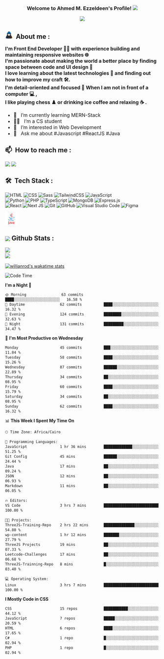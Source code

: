 <h3 align="center">
  Welcome to Ahmed M. Ezzeldeen's Profile!
  <img src="https://media.giphy.com/media/hvRJCLFzcasrR4ia7z/giphy.gif" width="28">
</h3>

<!-- Typing SVG by DenverCoder1 - https://github.com/DenverCoder1/readme-typing-svg -->
<p align="center">
  <a href="https://github.com/DenverCoder1/readme-typing-svg"><img src="https://readme-typing-svg.herokuapp.com/?lines=I'm%20Junior%20Software%20Engineer%20👨‍💻;I'm%20Front-End%20developer;Always%20learning%20new%20things&font=Fira%20Code&center=true&width=440&height=45&color=2196f3&vCenter=true&size=24"></a>
</p>

## <img src ="https://github.com/0xAbdulKhalid/0xAbdulKhalid/raw/main/assets/mdImages/about_me.gif" width=25px> &nbsp;About me :

<p Style="font-size:16px; font-weight:bold; ">
I'm Front End Developer 🧑‍💻 with experience building and maintaining responsive websites 🌐<br>
I'm passionate about making the world a better place by finding space between code and UI design 🎨<br>
I love learning about the latest technologies 🚀 and finding out how to improve my craft 🛠️.<br> I'm detail-oriented and focused 🤏 
When I am not in front of a computer 💻️ ,<br> I like playing chess ♟️ or drinking ice coffee and relaxing ☕️ .
</p>

<ul style="font-size:16px">
<li>🌱 &nbsp; I’m currently learning MERN-Stack</li>
<li>👨‍💻 &nbsp; I’m a CS student</li>
<li>👀 &nbsp; I’m interested in Web Development</li>
<li>💬 &nbsp; Ask me about #Javascript #ReactJS #Java</li>
</ul>

## 📫 &nbsp;How to reach me :

<a href="https://www.linkedin.com/in/ahmed3zzeldeen/" target="_blank"><img src="https://img.shields.io/badge/-Ahmed%20M.%20Ezzeldeen-0077B5?style=for-the-badge&logo=Linkedin&logoColor=white"/></a>
<a href="https://telegram.me/Ahmed3zzeldeen" target="_blank"><img src="https://img.shields.io/badge/-Ahmed%20M.%20Ezzeldeen-0077B5?style=for-the-badge&logo=Telegram&logoColor=white"/></a>

## 🛠 &nbsp;Tech Stack :

![HTML](https://img.shields.io/badge/HTML5-E34F26?style=for-the-badge&logo=html5&logoColor=white) ![CSS](https://img.shields.io/badge/CSS3-1572B6?style=for-the-badge&logo=css3&logoColor=white) ![Sass](https://img.shields.io/badge/Sass-CC6699?style=for-the-badge&logo=sass&logoColor=white) ![TailwindCSS](https://img.shields.io/badge/tailwindcss-%2338B2AC.svg?style=for-the-badge&logo=tailwind-css&logoColor=white) ![JavaScript](https://img.shields.io/badge/JavaScript-323330?style=for-the-badge&logo=javascript&logoColor=F7DF1E) </br> ![Python](https://img.shields.io/badge/Python-FFD43B?style=for-the-badge&logo=python&logoColor=blue) ![PHP](https://img.shields.io/badge/PHP-777BB4?style=for-the-badge&logo=php&logoColor=white) ![TypeScript](https://img.shields.io/badge/typescript-%23007ACC.svg?style=for-the-badge&logo=typescript&logoColor=white) ![MongoDB](https://img.shields.io/badge/MongoDB-%234ea94b.svg?style=for-the-badge&logo=mongodb&logoColor=white) ![Express.js](https://img.shields.io/badge/express.js-%23404d59.svg?style=for-the-badge&logo=express&logoColor=%2361DAFB) </br> ![React](https://img.shields.io/badge/react-%2320232a.svg?style=for-the-badge&logo=react&logoColor=%2361DAFB) ![Next JS](https://img.shields.io/badge/Next-black?style=for-the-badge&logo=next.js&logoColor=white) ![Git](https://img.shields.io/badge/GIT-E44C30?style=for-the-badge&logo=git&logoColor=white) ![GitHub](https://img.shields.io/badge/GitHub-100000?style=for-the-badge&logo=github&logoColor=white) ![Visual Studio Code](https://img.shields.io/badge/VSCode-0078D4?style=for-the-badge&logo=visual%20studio%20code&logoColor=white) ![Figma](https://img.shields.io/badge/figma-%23F24E1E.svg?style=for-the-badge&logo=figma&logoColor=white)&nbsp;

<a href="https://www.java.com" target="_blank"> <img src="https://raw.githubusercontent.com/devicons/devicon/master/icons/java/java-original-wordmark.svg" alt="java" width="40" height="40"/></a>

<!-- ![Figma](https://img.shields.io/badge/figma-05122A.svg?style=for-the-badge&logo=figma&logoColor=white) -->

## <img src = "https://media.giphy.com/media/iY8CRBdQXODJSCERIr/giphy.gif" align="center" width ="30px"> Github Stats :

![](https://github-readme-stats.vercel.app/api?username=Ahmed3zzeldeen&theme=tokyonight&hide_border=false&include_all_commits=false&count_private=false)<br/>
![](https://github-readme-streak-stats.herokuapp.com/?user=Ahmed3zzeldeen&theme=tokyonight&hide_border=false)<br/>

[![willianrod's wakatime stats](https://github-readme-stats.vercel.app/api/wakatime?username=ahmed3zzeldeen&layout=compact)](https://github.com/anuraghazra/github-readme-stats)

<!--START_SECTION:waka-->
![Code Time](http://img.shields.io/badge/Code%20Time-633%20hrs%2051%20mins-blue)

**I'm a Night 🦉** 

```text
🌞 Morning                63 commits          ████░░░░░░░░░░░░░░░░░░░░░   16.58 % 
🌆 Daytime                62 commits          ████░░░░░░░░░░░░░░░░░░░░░   16.32 % 
🌃 Evening                124 commits         ████████░░░░░░░░░░░░░░░░░   32.63 % 
🌙 Night                  131 commits         █████████░░░░░░░░░░░░░░░░   34.47 % 
```
📅 **I'm Most Productive on Wednesday** 

```text
Monday                   45 commits          ███░░░░░░░░░░░░░░░░░░░░░░   11.84 % 
Tuesday                  58 commits          ████░░░░░░░░░░░░░░░░░░░░░   15.26 % 
Wednesday                87 commits          ██████░░░░░░░░░░░░░░░░░░░   22.89 % 
Thursday                 34 commits          ██░░░░░░░░░░░░░░░░░░░░░░░   08.95 % 
Friday                   60 commits          ████░░░░░░░░░░░░░░░░░░░░░   15.79 % 
Saturday                 34 commits          ██░░░░░░░░░░░░░░░░░░░░░░░   08.95 % 
Sunday                   62 commits          ████░░░░░░░░░░░░░░░░░░░░░   16.32 % 
```


📊 **This Week I Spent My Time On** 

```text
🕑︎ Time Zone: Africa/Cairo

💬 Programming Languages: 
JavaScript               1 hr 36 mins        █████████████░░░░░░░░░░░░   51.25 % 
Git Config               45 mins             ██████░░░░░░░░░░░░░░░░░░░   24.44 % 
Java                     17 mins             ██░░░░░░░░░░░░░░░░░░░░░░░   09.24 % 
JSON                     12 mins             ██░░░░░░░░░░░░░░░░░░░░░░░   06.93 % 
Markdown                 11 mins             ██░░░░░░░░░░░░░░░░░░░░░░░   06.05 % 

🔥 Editors: 
VS Code                  3 hrs 7 mins        █████████████████████████   100.00 % 

🐱‍💻 Projects: 
ThreeJS-Training-Repo    2 hrs 22 mins       ██████████████░░░░░░░░░░░   54.80 % 
wp-content               1 hr 12 mins        ███████░░░░░░░░░░░░░░░░░░   27.79 % 
ThreeJS Projects         19 mins             ██░░░░░░░░░░░░░░░░░░░░░░░   07.33 % 
Leetcode-Challenges      17 mins             ██░░░░░░░░░░░░░░░░░░░░░░░   06.68 % 
ThreeJS-Trainning-Repo   8 mins              █░░░░░░░░░░░░░░░░░░░░░░░░   03.40 % 

💻 Operating System: 
Linux                    3 hrs 7 mins        █████████████████████████   100.00 % 
```

**I Mostly Code in CSS** 

```text
CSS                      15 repos            ███████████░░░░░░░░░░░░░░   44.12 % 
JavaScript               7 repos             █████░░░░░░░░░░░░░░░░░░░░   20.59 % 
HTML                     6 repos             ████░░░░░░░░░░░░░░░░░░░░░   17.65 % 
C#                       1 repo              █░░░░░░░░░░░░░░░░░░░░░░░░   02.94 % 
PHP                      1 repo              █░░░░░░░░░░░░░░░░░░░░░░░░   02.94 % 
```




<!--END_SECTION:waka-->
